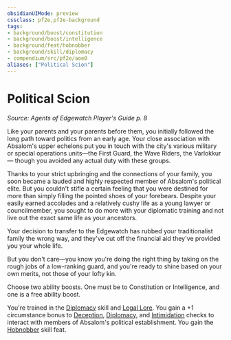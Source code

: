 ```yaml
---
obsidianUIMode: preview
cssclass: pf2e,pf2e-background
tags:
- background/boost/constitution
- background/boost/intelligence
- background/feat/hobnobber
- background/skill/diplomacy
- compendium/src/pf2e/aoe0
aliases: ["Political Scion"]
---
```

# Political Scion
*Source: Agents of Edgewatch Player's Guide p. 8*  

Like your parents and your parents before them, you initially followed the long path toward politics from an early age. Your close association with Absalom's upper echelons put you in touch with the city's various military or special operations units—the First Guard, the Wave Riders, the Varlokkur— though you avoided any actual duty with these groups.

Thanks to your strict upbringing and the connections of your family, you soon became a lauded and highly respected member of Absalom's political elite. But you couldn't stifle a certain feeling that you were destined for more than simply filling the pointed shoes of your forebears. Despite your easily earned accolades and a relatively cushy life as a young lawyer or councilmember, you sought to do more with your diplomatic training and not live out the exact same life as your ancestors.

Your decision to transfer to the Edgewatch has rubbed your traditionalist family the wrong way, and they've cut off the financial aid they've provided you your whole life.

But you don't care—you know you're doing the right thing by taking on the rough jobs of a low-ranking guard, and you're ready to shine based on your own merits, not those of your lofty kin.

Choose two ability boosts. One must be to Constitution or Intelligence, and one is a free ability boost.

You're trained in the [Diplomacy](../../skills.md#Diplomacy) skill and [Legal Lore](../../skills.md#Lore). You gain a +1 circumstance bonus to [Deception](../../skills.md#Deception), [Diplomacy](../../skills.md#Diplomacy), and [Intimidation](../../skills.md#Intimidation) checks to interact with members of Absalom's political establishment. You gain the [Hobnobber](../../feats/hobnobber.md) skill feat.